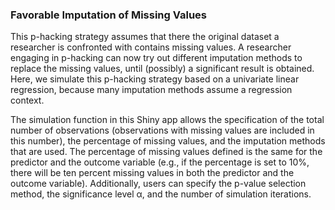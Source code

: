 ### Favorable Imputation of Missing Values

This p-hacking strategy assumes that there the original dataset a researcher is confronted with contains missing values. A researcher engaging in p-hacking can now try out different imputation methods to replace the missing values, until (possibly) a significant result is obtained. Here, we simulate this p-hacking strategy based on a univariate linear regression, because many imputation methods assume a regression context.

The simulation function in this Shiny app allows the specification of the total number of observations (observations with missing values are included in this number), the percentage of missing values, and the imputation methods that are used. The percentage of missing values defined is the same for the predictor and the outcome variable (e.g., if the percentage is set to 10%, there will be ten percent missing values in both the predictor and the outcome variable). Additionally, users can specify the p-value selection method, the significance level &alpha;, and the number of simulation iterations.

